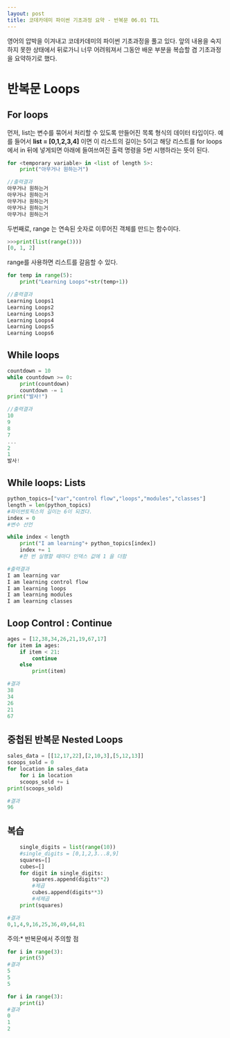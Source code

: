 ```yaml
---
layout: post
title: 코데카데미 파이썬 기초과정 요약 - 반복문 06.01 TIL
---
```


영어의 압박을 이겨내고 코데카데미의 파이썬 기초과정을 풀고 있다. 앞의 내용을 숙지하지 못한 상태에서 뒤로가니 너무 어려워져서 그동안 배운 부분을 복습할 겸 기초과정을 요약하기로 했다.

# 반복문 Loops
## For loops

먼저, list는 변수를 묶어서 처리할 수 있도록 만들어진 목록 형식의 데이터 타입이다. 
예를 들어서 <strong>list = [0,1,2,3,4]</strong> 이면 이 리스트의 길이는 5이고 해당 리스트를 for loops 에서 in 뒤에 넣게되면 아래에 들여쓰여진 출력 명령을 5번 시행하라는 뜻이 된다.

``` python
for <temporary variable> in <list of length 5>:
    print("아무거나 원하는거")
```
``` c
//출력결과
아무거나 원하는거
아무거나 원하는거
아무거나 원하는거
아무거나 원하는거
아무거나 원하는거
```

두번째로, range 는 연속된 숫자로 이루어진 객체를 만드는 함수이다. 
``` python
>>>print(list(range(3)))
[0, 1, 2]
```

range를 사용하면 리스트를 갈음할 수 있다.

``` python
for temp in range(5):
    print("Learning Loops"+str(temp+1))
```

``` c
//출력결과
Learning Loops1
Learning Loops2
Learning Loops3
Learning Loops4
Learning Loops5
Learning Loops6
```

## While loops

``` python
countdown = 10
while countdown >= 0:
    print(countdown)
    countdown -= 1
print("발사!")
```
``` c
//출력결과
10
9
8
7
...
2
1
발사!
```

## While loops: Lists

``` python
python_topics=["var","control flow","loops","modules","classes"]
length = len(python_topics)
#파이썬토픽스의 길이는 6이 되겠다.
index = 0
#변수 선언

while index < length
    print("I am learning"+ python_topics[index])
    index += 1
    #한 번 실행할 때마다 인덱스 값에 1 을 더함
```

``` python
#출력결과
I am learning var
I am learning control flow
I am learning loops
I am learning modules
I am learning classes
```

## Loop Control : Continue

``` python
ages = [12,38,34,26,21,19,67,17]
for item in ages:
    if item < 21:
        continue
    else
        print(item)
```

``` python
#결과
38
34
26
21
67
```

## 중첩된 반복문 Nested Loops 
``` python
sales_data = [[12,17,22],[2,10,3],[5,12,13]]
scoops_sold = 0
for location in sales_data
    for i in location 
    scoops_sold += i
print(scoops_sold)
```
``` python
#결과
96
```

## 복습
```python
    single_digits = list(range(10))
    #single_digits = [0,1,2,3...8,9]
    squares=[]
    cubes=[]
    for digit in single_digits:
        squares.append(digits**2)
        #제곱
        cubes.append(digits**3)
        #세제곱
    print(squares)
```
``` python
#결과
0,1,4,9,16,25,36,49,64,81
```

<i class="fa fa-info-circle" aria-hidden="true"></i> 주의:* 반복문에서 주의할 점

``` python
for i in range(3):
    print(5)
#결과
5
5
5
```

``` python
for i in range(3):
    print(i)
#결과
0
1
2
```











